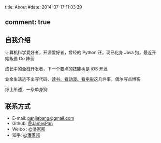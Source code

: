 title: About
#date: 2014-07-17 11:03:29

comment: true
---

## 自我介绍

计算机科学爱好者，开源爱好者，曾经的 Python 汪，现已化身 Java 狗，最近开始叛逃 Go 阵营

成长中的全栈开发者，下一个要点的技能树是 iOS 开发

业余生活逃不出写代码、[读书、看动漫、看电影](/favorite/)这几件事，偶尔写点博客

综上所述，一条单身狗

## 联系方式
+ E-mail: [panjiabang@gmail.com](mailto:panjiabang@gmail.com)
+ Github: [@JamesPan](https://github.com/JamesPan)
+ Weibo : [@潘家邦](http://weibo.com/panjiabang)
+ 知乎: [@潘家邦](http://www.zhihu.com/people/panjiabang)

